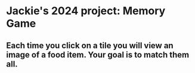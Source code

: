 # Jackie's 2024 project: Memory Game  
## Each time you click on a tile you will view an image of a food item. Your goal is to match them all.

